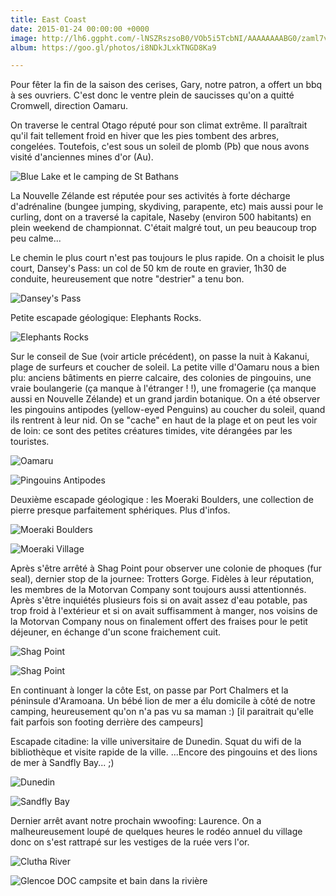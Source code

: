 ```yaml
---
title: East Coast
date: 2015-01-24 00:00:00 +0000
image: http://lh6.ggpht.com/-lNSZRszsoB0/VOb5i5TcbNI/AAAAAAAABG0/zaml7vqi5fk/s1280/upload_-1.jpg
album: https://goo.gl/photos/i8NDkJLxkTNGD8Ka9

---
```

Pour fêter la fin de la saison des cerises, Gary, notre patron, a offert un bbq à ses ouvriers. C'est donc le ventre plein de saucisses qu'on a quitté Cromwell, direction Oamaru.

On traverse le central Otago réputé pour son climat extrême. Il paraîtrait qu'il fait tellement froid en hiver que les pies tombent des arbres, congelées. Toutefois, c'est sous un soleil de plomb (Pb) que nous avons visité d'anciennes mines d'or (Au). 

![Blue Lake et le camping de St Bathans](http://lh5.ggpht.com/-VAxyF3Cw4fc/VOeYkyTGXJI/AAAAAAAACC4/yGLQadiazbE/s1280/upload_-1.jpg )

La Nouvelle Zélande est réputée pour ses activités à forte décharge d'adrénaline (bungee jumping, skydiving, parapente, etc) mais aussi pour le curling, dont on a traversé la capitale, Naseby (environ 500 habitants) en plein weekend de championnat. C'était malgré tout, un peu beaucoup trop peu calme... 

Le chemin le plus court n'est pas toujours le plus rapide. On a choisit le plus court, Dansey's Pass: un col de 50 km de route en gravier, 1h30 de conduite, heureusement que notre "destrier" a tenu bon.

![Dansey's Pass](http://lh3.ggpht.com/-qUJYs-xhnho/VOeYmiM9gdI/AAAAAAAACDA/vzSp6TxGQNY/s1280/upload_-1.jpg )

Petite escapade géologique: Elephants Rocks.

![Elephants Rocks](http://lh5.ggpht.com/-xtNo_hYopx0/VOeYqTkggrI/AAAAAAAACDI/qBZiJTJVSi8/s1280/upload_-1.jpg )

Sur le conseil de Sue (voir article précédent), on passe la nuit à Kakanui, plage de surfeurs et coucher de soleil. La petite ville d'Oamaru nous a bien plu: anciens bâtiments en pierre calcaire, des colonies de pingouins, une vraie boulangerie (ça manque à l'étranger ! !), une fromagerie (ça manque aussi en Nouvelle Zélande) et un grand jardin botanique. On a été observer les pingouins antipodes (yellow-eyed Penguins) au coucher du soleil, quand ils rentrent à leur nid. On se "cache" en haut de la plage et on peut les voir de loin: ce sont des petites créatures timides, vite dérangées par les touristes.

![Oamaru](http://lh6.ggpht.com/-BR6r8QbYgnc/VOeYsNiCFkI/AAAAAAAACDQ/nRszwDBivuc/s1280/upload_-1.jpg )

![Pingouins Antipodes](http://lh3.ggpht.com/-5xKq-d3xHiY/VOeYtykA5-I/AAAAAAAACDY/-Dgiwl2j34Q/s1280/upload_-1.jpg )

Deuxième escapade géologique : les Moeraki Boulders, une collection de pierre presque parfaitement sphériques. Plus d'infos. 

![Moeraki Boulders](http://lh4.ggpht.com/-6c4IR06vsKg/VOeYxdv3JvI/AAAAAAAACDo/UxK3GhEXXGg/s1280/upload_-1.jpg )

![Moeraki Village](http://lh3.ggpht.com/-60ZiZr3FMeM/VOeYzpf9K8I/AAAAAAAACDw/Q2zGYQxvFro/s1280/upload_-1.jpg )

Après s'être arrêté à Shag Point pour observer une colonie de phoques (fur seal), dernier stop de la journee: Trotters Gorge. Fidèles à leur réputation, les membres de la Motorvan Company sont toujours aussi attentionnés. Après s'être inquiétés plusieurs fois si on avait assez d'eau potable, pas trop froid à l'extérieur et si on avait suffisamment à manger, nos voisins de la Motorvan Company nous on finalement offert des fraises pour le petit déjeuner, en échange d'un scone fraichement cuit.

![Shag Point](http://lh5.ggpht.com/-BWPGZBMJ_E0/VOeY21D6SOI/AAAAAAAACEA/gje3jZlMUvg/s1280/upload_-1.jpg )

![Shag Point](http://lh4.ggpht.com/-rvUcn1Sej6I/VOeY1eYHb3I/AAAAAAAACD4/hhcJFgc2rIk/s1280/upload_-1.jpg )

En continuant à longer la côte Est, on passe par Port Chalmers et la péninsule d'Aramoana. Un bébé lion de mer a élu domicile à côté de notre camping, heureusement qu'on n'a pas vu sa maman :) [il paraitrait qu'elle fait parfois son footing derrière des campeurs]

Escapade citadine: la ville universitaire de Dunedin. Squat du wifi de la bibliothèque et visite rapide de la ville. ...Encore des pingouins et des lions de mer à Sandfly Bay... ;)

![Dunedin](http://lh6.ggpht.com/-8Y7KH9BLsf4/VOjV3LMlMRI/AAAAAAAACHE/YJjaJzGS2ak/s1280/upload_-1.jpg )

![Sandfly Bay](http://lh4.ggpht.com/-LsN8qQjKcjg/VOjVmuyRIoI/AAAAAAAACGs/dGOBvgG_NxI/s1280/upload_-1.jpg )

Dernier arrêt avant notre prochain wwoofing: Laurence. On a malheureusement loupé de quelques heures le rodéo annuel du village donc on s'est rattrapé sur les vestiges de la ruée vers l'or.

![Clutha River](http://lh5.ggpht.com/-9cF0M2La44E/VOjVyf3Xe8I/AAAAAAAACG8/Y7K6BvGr26s/s1280/upload_-1.jpg )

![Glencoe DOC campsite et bain dans la rivière](http://lh4.ggpht.com/-BIYNPbCmv7g/VOeYvm8qkCI/AAAAAAAACDg/p2fNZMjoGTE/s1280/upload_-1.jpg )